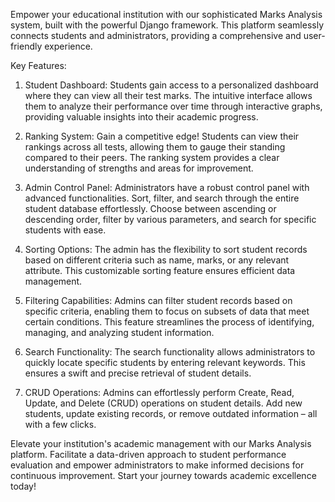 Empower your educational institution with our sophisticated Marks Analysis system, built with the powerful Django framework. This platform seamlessly connects students and administrators, providing a comprehensive and user-friendly experience.

Key Features:
1. Student Dashboard:
Students gain access to a personalized dashboard where they can view all their test marks. The intuitive interface allows them to analyze their performance over time through interactive graphs, providing valuable insights into their academic progress.

2. Ranking System:
Gain a competitive edge! Students can view their rankings across all tests, allowing them to gauge their standing compared to their peers. The ranking system provides a clear understanding of strengths and areas for improvement.

3. Admin Control Panel:
Administrators have a robust control panel with advanced functionalities. Sort, filter, and search through the entire student database effortlessly. Choose between ascending or descending order, filter by various parameters, and search for specific students with ease.

4. Sorting Options:
The admin has the flexibility to sort student records based on different criteria such as name, marks, or any relevant attribute. This customizable sorting feature ensures efficient data management.

5. Filtering Capabilities:
Admins can filter student records based on specific criteria, enabling them to focus on subsets of data that meet certain conditions. This feature streamlines the process of identifying, managing, and analyzing student information.

6. Search Functionality:
The search functionality allows administrators to quickly locate specific students by entering relevant keywords. This ensures a swift and precise retrieval of student details.

7. CRUD Operations:
Admins can effortlessly perform Create, Read, Update, and Delete (CRUD) operations on student details. Add new students, update existing records, or remove outdated information – all with a few clicks.

Elevate your institution's academic management with our Marks Analysis platform. Facilitate a data-driven approach to student performance evaluation and empower administrators to make informed decisions for continuous improvement. Start your journey towards academic excellence today!
